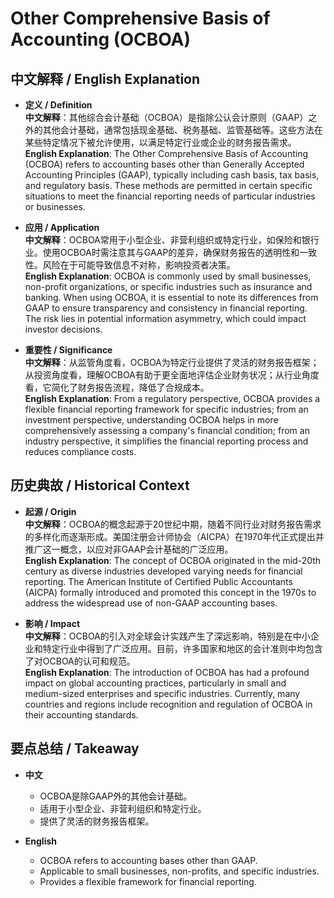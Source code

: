 # Other Comprehensive Basis of Accounting (OCBOA)

## 中文解释 / English Explanation

* **定义 / Definition**  
  **中文解释**：其他综合会计基础（OCBOA）是指除公认会计原则（GAAP）之外的其他会计基础，通常包括现金基础、税务基础、监管基础等。这些方法在某些特定情况下被允许使用，以满足特定行业或企业的财务报告需求。  
  **English Explanation**: The Other Comprehensive Basis of Accounting (OCBOA) refers to accounting bases other than Generally Accepted Accounting Principles (GAAP), typically including cash basis, tax basis, and regulatory basis. These methods are permitted in certain specific situations to meet the financial reporting needs of particular industries or businesses.

* **应用 / Application**  
  **中文解释**：OCBOA常用于小型企业、非营利组织或特定行业，如保险和银行业。使用OCBOA时需注意其与GAAP的差异，确保财务报告的透明性和一致性。风险在于可能导致信息不对称，影响投资者决策。  
  **English Explanation**: OCBOA is commonly used by small businesses, non-profit organizations, or specific industries such as insurance and banking. When using OCBOA, it is essential to note its differences from GAAP to ensure transparency and consistency in financial reporting. The risk lies in potential information asymmetry, which could impact investor decisions.

* **重要性 / Significance**  
  **中文解释**：从监管角度看，OCBOA为特定行业提供了灵活的财务报告框架；从投资角度看，理解OCBOA有助于更全面地评估企业财务状况；从行业角度看，它简化了财务报告流程，降低了合规成本。  
  **English Explanation**: From a regulatory perspective, OCBOA provides a flexible financial reporting framework for specific industries; from an investment perspective, understanding OCBOA helps in more comprehensively assessing a company's financial condition; from an industry perspective, it simplifies the financial reporting process and reduces compliance costs.

## 历史典故 / Historical Context

* **起源 / Origin**  
  **中文解释**：OCBOA的概念起源于20世纪中期，随着不同行业对财务报告需求的多样化而逐渐形成。美国注册会计师协会（AICPA）在1970年代正式提出并推广这一概念，以应对非GAAP会计基础的广泛应用。  
  **English Explanation**: The concept of OCBOA originated in the mid-20th century as diverse industries developed varying needs for financial reporting. The American Institute of Certified Public Accountants (AICPA) formally introduced and promoted this concept in the 1970s to address the widespread use of non-GAAP accounting bases.

* **影响 / Impact**  
  **中文解释**：OCBOA的引入对全球会计实践产生了深远影响，特别是在中小企业和特定行业中得到了广泛应用。目前，许多国家和地区的会计准则中均包含了对OCBOA的认可和规范。  
  **English Explanation**: The introduction of OCBOA has had a profound impact on global accounting practices, particularly in small and medium-sized enterprises and specific industries. Currently, many countries and regions include recognition and regulation of OCBOA in their accounting standards.

## 要点总结 / Takeaway

* **中文**  
  - OCBOA是除GAAP外的其他会计基础。
  - 适用于小型企业、非营利组织和特定行业。
  - 提供了灵活的财务报告框架。

* **English**  
  - OCBOA refers to accounting bases other than GAAP.
  - Applicable to small businesses, non-profits, and specific industries.
  - Provides a flexible framework for financial reporting.